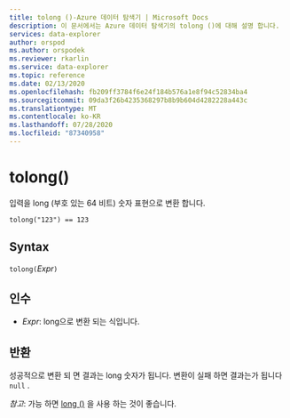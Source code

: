 ```yaml
---
title: tolong ()-Azure 데이터 탐색기 | Microsoft Docs
description: 이 문서에서는 Azure 데이터 탐색기의 tolong ()에 대해 설명 합니다.
services: data-explorer
author: orspod
ms.author: orspodek
ms.reviewer: rkarlin
ms.service: data-explorer
ms.topic: reference
ms.date: 02/13/2020
ms.openlocfilehash: fb209ff3784f6e24f184b576a1e8f94c52834ba4
ms.sourcegitcommit: 09da3f26b4235368297b8b9b604d4282228a443c
ms.translationtype: MT
ms.contentlocale: ko-KR
ms.lasthandoff: 07/28/2020
ms.locfileid: "87340958"
---
```

# <a name="tolong"></a>tolong()

입력을 long (부호 있는 64 비트) 숫자 표현으로 변환 합니다.

```kusto
tolong("123") == 123
```

## <a name="syntax"></a>Syntax

`tolong(`*Expr*`)`

## <a name="arguments"></a>인수

* *Expr*: long으로 변환 되는 식입니다. 

## <a name="returns"></a>반환

성공적으로 변환 되 면 결과는 long 숫자가 됩니다.
변환이 실패 하면 결과는가 됩니다 `null` .
 
*참고*: 가능 하면 [long ()](./scalar-data-types/long.md) 을 사용 하는 것이 좋습니다.